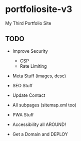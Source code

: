 # portfoliosite-v3
My Third Portfolio Site

## TODO

* Improve Security
    * CSP
    * Rate Limiting
* Meta Stuff (images, desc)
* SEO Stuff
* Update Contact
* All subpages (sitemap.xml too)
* PWA Stuff
* Accessibility all AROUND!

* Get a Domain and DEPLOY